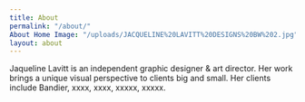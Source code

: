 ```yaml
---
title: About
permalink: "/about/"
About Home Image: "/uploads/JACQUELINE%20LAVITT%20DESIGNS%20BW%202.jpg"
layout: about
---
```


Jaqueline Lavitt is an independent graphic designer & art director. Her work brings a unique visual perspective to clients big and small. Her clients include Bandier, xxxx, xxxx, xxxxx, xxxxx.